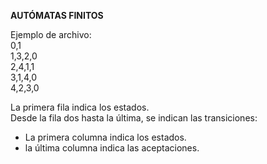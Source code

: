 **AUTÓMATAS FINITOS**

Ejemplo de archivo:<br/>
0,1<br/>
1,3,2,0<br/>
2,4,1,1<br/>
3,1,4,0<br/>
4,2,3,0<br/>

La primera fila indica los estados.<br/>
Desde la fila dos hasta la última, se indican las transiciones:
  - La primera columna indica los estados. <br/>
  - la última columna indica las aceptaciones. <br/>
